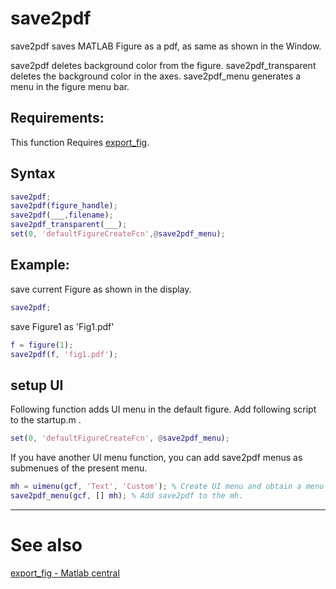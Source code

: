 # save2pdf
save2pdf saves MATLAB Figure as a pdf, as same as shown in the Window.

save2pdf deletes background color from the figure.
save2pdf_transparent deletes the background color in the axes.
save2pdf_menu generates a menu in the figure menu bar.

## Requirements: 
This function Requires [export_fig](https://jp.mathworks.com/matlabcentral/fileexchange/23629-export_fig).


## Syntax
```matlab
save2pdf;
save2pdf(figure_handle);
save2pdf(___,filename);
save2pdf_transparent(___);
set(0, 'defaultFigureCreateFcn',@save2pdf_menu);
```
## Example: 

save current Figure as shown in the display.
```matlab
save2pdf;
```
save Figure1 as 'Fig1.pdf'
```matlab
f = figure(1);
save2pdf(f, 'fig1.pdf');
```



## setup UI

Following function adds UI menu in the default figure. Add following script to the startup.m .

```Matlab
set(0, 'defaultFigureCreateFcn', @save2pdf_menu);
```

If you have another UI menu function, you can add save2pdf menus as submenues of the present menu.
```Matlab
mh = uimenu(gcf, 'Text', 'Custom'); % Create UI menu and obtain a menu handle.
save2pdf_menu(gcf, [] mh); % Add save2pdf to the mh.

```



----------

# See also

[export_fig - Matlab central](https://jp.mathworks.com/matlabcentral/fileexchange/23629-export_fig)

